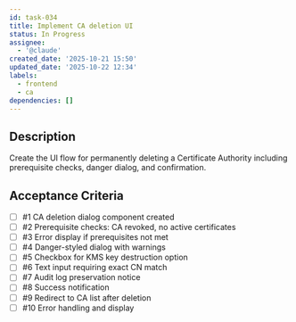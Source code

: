 ```yaml
---
id: task-034
title: Implement CA deletion UI
status: In Progress
assignee:
  - '@claude'
created_date: '2025-10-21 15:50'
updated_date: '2025-10-22 12:34'
labels:
  - frontend
  - ca
dependencies: []
---
```


## Description

<!-- SECTION:DESCRIPTION:BEGIN -->
Create the UI flow for permanently deleting a Certificate Authority including prerequisite checks, danger dialog, and confirmation.
<!-- SECTION:DESCRIPTION:END -->

## Acceptance Criteria
<!-- AC:BEGIN -->
- [ ] #1 CA deletion dialog component created
- [ ] #2 Prerequisite checks: CA revoked, no active certificates
- [ ] #3 Error display if prerequisites not met
- [ ] #4 Danger-styled dialog with warnings
- [ ] #5 Checkbox for KMS key destruction option
- [ ] #6 Text input requiring exact CN match
- [ ] #7 Audit log preservation notice
- [ ] #8 Success notification
- [ ] #9 Redirect to CA list after deletion
- [ ] #10 Error handling and display
<!-- AC:END -->
